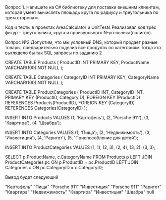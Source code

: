 ﻿Вопрос 1.
Напишите на C# библиотеку для поставки внешним клиентам, которая умеет вычислять площадь круга по радиусу и треугольника по трем сторонам. 

Код и тесты в проектах AreaCalculator и UnitTests
Реализовал код трёх фигур - треугольника, круга и произвольного N-угольника(полигон).

Вопрос №2
Допустим, что мы условный DNS, который продаёт разные товары, предварительно поделив все продукты по категориям
Тогда это выглядело бы так SQL запросы по заданию 2

CREATE TABLE Products (
    ProductID INT PRIMARY KEY,
    ProductName VARCHAR(100) NOT NULL
);

CREATE TABLE Categories (
    CategoryID INT PRIMARY KEY,
    CategoryName VARCHAR(100) NOT NULL
);

CREATE TABLE ProductCategories (
    ProductID INT,
    CategoryID INT,
    PRIMARY KEY (ProductID, CategoryID),
    FOREIGN KEY (ProductID) REFERENCES Products(ProductID),
    FOREIGN KEY (CategoryID) REFERENCES Categories(CategoryID)
);

INSERT INTO Products
VALUES (1, 'Картофель'), (2, 'Porsche 911'), (3, 'Квартира'), (4, 'Швабра');

INSERT INTO Categories
VALUES (1, 'Пища'), (2, 'Недвижимость'), (3, 'Инвестиция'), (4, 'Раритет'), (5, 'Приспособление для детей');

INSERT INTO ProductCategories
VALUES (1, 1), (2, 3), (2, 4), (3, 2), (3, 3);

SELECT p.ProductName, c.CategoryName
FROM Products p
LEFT JOIN ProductCategories pc ON p.ProductID = pc.ProductID
LEFT JOIN Categories c ON pc.CategoryID = c.CategoryID;

Вывод будет следующий

"Картофель"  	"Пища"
"Porsche 911" 	"Инвестиция"
"Porsche 911"	"Раритет"
"Квартира"   	"Недвижимость"
"Квартира"	    "Инвестиция"
"Швабра"	     null